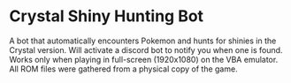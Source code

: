 # Crystal Shiny Hunting Bot
 A bot that automatically encounters Pokemon and hunts for shinies in the Crystal version. Will activate a discord bot to notify you when one is found. Works only when playing in full-screen (1920x1080) on the VBA emulator. All ROM files were gathered from a physical copy of the game.
